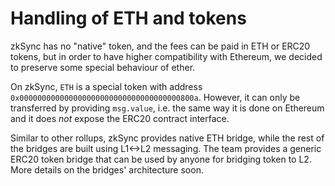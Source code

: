 # Handling of ETH and tokens

zkSync has no "native" token, and the fees can be paid in ETH or ERC20 tokens, but in order to have higher compatibility with Ethereum, we decided to preserve some special behaviour of ether. 

On zkSync, `ETH` is a special token with address `0x000000000000000000000000000000000000800a`. However, it can only be transferred by providing `msg.value`, i.e. the same way it is done on Ethereum and it does *not* expose the ERC20 contract interface. 

Similar to other rollups, zkSync provides native ETH bridge, while the rest of the bridges are built using L1<->L2 messaging. The team provides a generic ERC20 token bridge that can be used by anyone for bridging token to L2. More details on the bridges' architecture soon.
